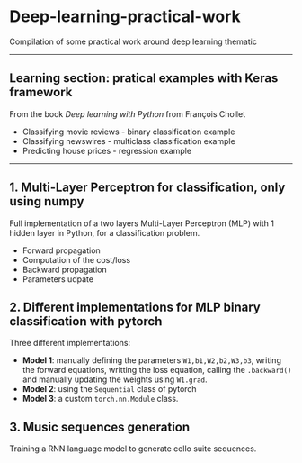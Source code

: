 # Deep-learning-practical-work
Compilation of some practical work around deep learning thematic

___

## Learning section: pratical examples with Keras framework
From the book *Deep learning with Python* from François Chollet
* Classifying movie reviews - binary classification example
* Classifying newswires - multiclass classification example
* Predicting house prices - regression example
___

## 1. Multi-Layer Perceptron for classification, only using numpy
Full implementation of a two layers Multi-Layer Perceptron (MLP) with 1 hidden layer in Python, for a classification problem.
* Forward propagation
* Computation of the cost/loss
* Backward propagation
* Parameters udpate

## 2. Different implementations for MLP binary classification with pytorch
Three different implementations:
* **Model 1**: manually defining the parameters `W1,b1,W2,b2,W3,b3`, writing the forward equations, writting the loss equation, calling the `.backward()` and manually updating the weights using `W1.grad`.
* **Model 2**: using the `Sequential` class of pytorch
* **Model 3**: a custom `torch.nn.Module` class.

## 3. Music sequences generation
Training a RNN language model to generate cello suite sequences.
